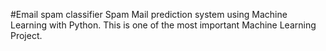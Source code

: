 #Email spam classifier
Spam Mail prediction system using Machine Learning with Python. This is one of the most important Machine Learning Project. 
